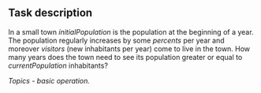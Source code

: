 ﻿## Task description ##

 In a small town *initialPopulation* is the population at the beginning of a year. The population regularly increases by some *percents* per year and moreover *visitors*   (new inhabitants per year) come to live in the town.
 How many years does the town need to see its population greater or equal to *currentPopulation* inhabitants?

*Topics - basic operation.*
